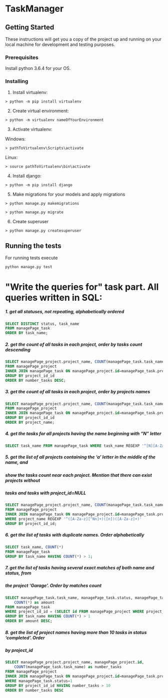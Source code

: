 # TaskManager

## Getting Started

These instructions will get you a copy of the project up and running on your local machine for development and testing purposes.

### Prerequisites

Install python 3.6.4 for your OS.

### Installing

1) Install virtualenv:

```
> python -m pip install virtualenv
```

2) Create virtual environment:

```
> python -m virtualenv nameOfYourEnvironment
```

3) Activate virtualenv:

Windows:
```
> pathToVirtualenv\Scripts\activate
```
Linux:
```
> source pathToVirtualenv\bin\activate
```

4) Install django:

```
> python -m pip install django
```

5) Make migrations for your models and apply migrations

```
> python manage.py makemigrations

> python manage.py migrate
```

6) Create superuser 

```
> python manage.py createsuperuser
```

## Running the tests

For running tests execute
```
python manage.py test
```

# "Write the queries for" task part. All queries written in SQL:

##### 1. get all statuses, not repeating, alphabetically ordered
```sql
SELECT DISTINCT status, task_name
FROM managePage_task 
ORDER BY task_name;
```

##### 2. get the count of all tasks in each project, order by tasks count descending
```sql
SELECT managePage_project.project_name, COUNT(managePage_task.task_name) as number_tasks
FROM managePage_project
INNER JOIN managePage_task ON managePage_project.id=managePage_task.project_id_id
GROUP BY project_id_id
ORDER BY number_tasks DESC;
```
##### 3. get the count of all tasks in each project, order by projects names 
```sql
SELECT managePage_project.project_name, COUNT(managePage_task.task_name) as number_tasks
FROM managePage_project
INNER JOIN managePage_task ON managePage_project.id=managePage_task.project_id_id
GROUP BY project_id_id
ORDER BY project_name;
```
##### 4. get the tasks for all projects having the name beginning with “N” letter 
```sql
SELECT task_name FROM managePage_task WHERE task_name REGEXP '^[N][A-Za-z]*';
```
##### 5. get the list of all projects containing the ‘a’ letter in the middle of the name, and 
##### show the tasks count near each project. Mention that there can exist projects without 
##### tasks and tasks with project_id=NULL 
```sql
SELECT managePage_project.project_name, COUNT(managePage_task.task_name) as number_tasks
FROM managePage_project
INNER JOIN managePage_task ON managePage_project.id=managePage_task.project_id_id
WHERE project_name REGEXP '^([A-Za-z][^Nn]+)([n])([A-Za-z]+)'
GROUP BY project_id_id;
```
##### 6. get the list of tasks with duplicate names. Order alphabetically 
```sql
SELECT task_name, COUNT(*)
FROM managePage_task
GROUP BY task_name HAVING COUNT(*) > 1;
```
##### 7. get the list of tasks having several exact matches of both name and status, from 
##### the project ‘Garage’. Order by matches count 
```sql
SELECT managePage_task.task_name, managePage_task.status, managePage_task.project_id_id, 
    COUNT(*) as amount
FROM managePage_task
WHERE project_id_id = (SELECT id FROM managePage_project WHERE project_name='Garage')
GROUP BY task_name HAVING COUNT(*) > 1
ORDER BY amount DESC;
```
##### 8. get the list of project names having more than 10 tasks in status ‘completed’. Order 
##### by project_id
```sql
SELECT managePage_project.project_name, managePage_project.id, 
    COUNT(managePage_task.task_name) as number_tasks
FROM managePage_project
INNER JOIN managePage_task ON managePage_project.id=managePage_task.project_id_id
WHERE managePage_task.status=1
GROUP BY project_id_id HAVING number_tasks > 10
ORDER BY number_tasks DESC
```